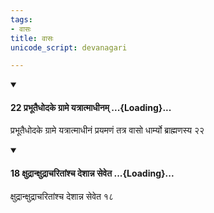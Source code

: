 ```yaml
---
tags:
- वासः
title: वासः
unicode_script: devanagari

---
```

<div class="js_include" newlevelforh1="4" unfilled url="/vedAH_yajuH/taittirIyam/sUtram/ApastambaH/dharma-sUtram/vishvAsa-prastutiH/1/05/15/22_prabhUtaidhodake_grAme_yatrAtmAdhInam.md">
<details open><summary><h4>22 प्रभूतैधोदके ग्रामे यत्रात्माधीनम् ...{Loading}...</h4></summary>

प्रभूतैधोदके ग्रामे यत्रात्माधीनं प्रयमणं तत्र वासो धार्म्यो ब्राह्मणस्य २२
</details>
</div>
<div class="js_include" newlevelforh1="4" unfilled url="/vedAH_yajuH/taittirIyam/sUtram/ApastambaH/dharma-sUtram/vishvAsa-prastutiH/1/11/32/18_xudrAnxudrAcharitAMshcha_deshAnna_seveta.md">
<details open><summary><h4>18 क्षुद्रान्क्षुद्राचरितांश्च देशान्न सेवेत ...{Loading}...</h4></summary>

क्षुद्रान्क्षुद्राचरितांश्च देशान्न सेवेत १८
</details>
</div>
